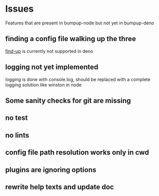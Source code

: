 # Issues
Features that are present in bumpup-node but not yet in bumpup-deno

## finding a config file walking up the three
[find-up](https://www.npmjs.com/package/find-up) is currently not supported in deno

## logging not yet implemented
logging is done with console.log, should be replaced with a complete logging solution like winston in node

## Some sanity checks for git are missing

## no test
## no lints
## config file path resolution works only in cwd
## plugins are ignoring options
## rewrite help texts and update doc